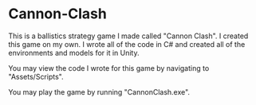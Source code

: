# Cannon-Clash

This is a ballistics strategy game I made called "Cannon Clash". I created this game on my own. I wrote all of the code in C# and created all of the environments and models for it in Unity.

You may view the code I wrote for this game by navigating to "Assets/Scripts".

You may play the game by running "CannonClash.exe".
